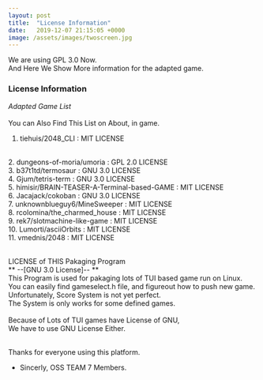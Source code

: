 ```yaml
---
layout: post
title:  "License Information"
date:   2019-12-07 21:15:05 +0000
image: /assets/images/twoscreen.jpg
---
```


We are using GPL 3.0 Now.<br>
And Here We Show More information for the adapted game.<bt>



### License Information

*Adapted Game List*<br>
<br>You can Also Find This List on About, in game.


1. tiehuis/2048_CLI 
: MIT LICENSE
<br>
2. dungeons-of-moria/umoria 
: GPL 2.0 LICENSE
<br>
3. b37t1td/termosaur 
: GNU 3.0 LICENSE
<br>
4. Gjum/tetris-term 
: GNU 3.0 LICENSE
<br>
5. himisir/BRAIN-TEASER-A-Terminal-based-GAME 
: MIT LICENSE
<br>
6. Jacajack/cokoban	
: GNU 3.0 LICENSE
<br>
7. unknownblueguy6/MineSweeper 
: MIT LICENSE
<br>
8. rcolomina/the_charmed_house 
: MIT LICENSE
<br>
9. rek7/slotmachine-like-game 
: MIT LICENSE
<br>
10. Lumorti/asciiOrbits 
: MIT LICENSE
<br>
11. vmednis/2048
: MIT LICENSE
<br>
<br>

LICENSE of THIS Pakaging Program
<br>
**  --[GNU 3.0 License]-- **
<br>
 This Program is used for pakaging lots of TUI based game run on Linux.<br>
 You can easily find gameselect.h file, and figureout how to push new game.<br>
 Unfortunately, Score System is not yet perfect.<br>
 The System is only works for some defined games.<br><br>
 Because of Lots of TUI games have License of GNU,<br>
 We have to use GNU License Either.<br><br>

 Thanks for everyone using this platform.<br>

 - Sincerly, OSS TEAM 7 Members.
